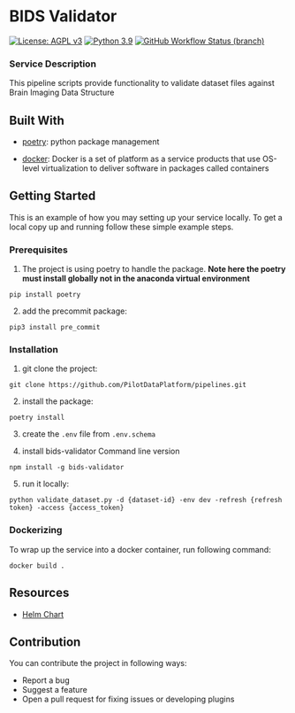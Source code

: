 # BIDS Validator
[![License: AGPL v3](https://img.shields.io/badge/License-AGPL_v3-blue.svg?style=for-the-badge)](https://www.gnu.org/licenses/agpl-3.0)
[![Python 3.9](https://img.shields.io/badge/python-3.9-green?style=for-the-badge)](https://www.python.org/)
[![GitHub Workflow Status (branch)](https://img.shields.io/github/workflow/status/pilotdataplatform/upload/CI/develop?style=for-the-badge)](https://github.com/PilotDataPlatform/pipelines/actions/workflows/cicd.yml)

### Service Description

This pipeline scripts provide functionality to validate dataset files against Brain Imaging Data Structure

## Built With

 - [poetry](https://python-poetry.org/): python package management

 - [docker](https://docker.com): Docker is a set of platform as a service products that use OS-level virtualization to deliver software in packages called containers

## Getting Started

This is an example of how you may setting up your service locally. To get a local copy up and running follow these simple example steps.

### Prerequisites

 1. The project is using poetry to handle the package. **Note here the poetry must install globally not in the anaconda virtual environment**

 ```
 pip install poetry
 ```

 2. add the precommit package:

 ```
 pip3 install pre_commit
 ```

### Installation

 1. git clone the project:
 ```
 git clone https://github.com/PilotDataPlatform/pipelines.git
 ```

 2. install the package:
 ```
 poetry install
 ```

 3. create the `.env` file from `.env.schema`

 4. install bids-validator Command line version
 ```
 npm install -g bids-validator
 ```

 5. run it locally:
 ```
 python validate_dataset.py -d {dataset-id} -env dev -refresh {refresh token} -access {access_token}
 ```

### Dockerizing

To wrap up the service into a docker container, run following command:

```
docker build .
```


## Resources

* [Helm Chart](https://github.com/PilotDataPlatform/helm-charts/)

## Contribution

You can contribute the project in following ways:

* Report a bug
* Suggest a feature
* Open a pull request for fixing issues or developing plugins


